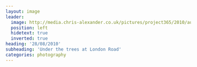 ```yaml
---
layout: image
leader:
  image: http://media.chris-alexander.co.uk/pictures/project365/2010/aug/28/280810.jpg
  position: left
  hidetext: true
  inverted: true
heading: '28/08/2010'
subheading: 'Under the trees at London Road'
categories: photography
---
```

